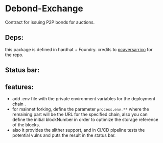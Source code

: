 # Debond-Exchange 

Contract for issuing P2P bonds for auctions.  

## Deps: 
this package is  defined in hardhat + Foundry. credits to [pcaversarrico](https://github.com/pcaversaccio/hardhat-project-template-ts) for the repo.

## Status bar:


## features: 
- add .env file with the private environment variables for the deployment chain .
- for mainnet forking, define the parameter `process.env.**` where the remaining part will be the URL for the specified chain, also you can define the initial blockNumber in order to optimize the storage reference of the blocks.
- also it provides the slither support, and in CI/CD pipeline tests the potential vulns and puts the result in the status bar.

